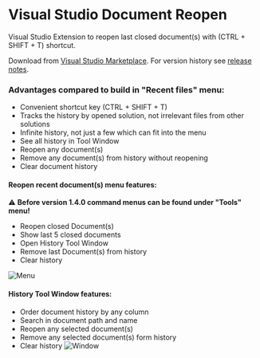 # Visual Studio Document Reopen
Visual Studio Extension to reopen last closed document(s) with (CTRL + SHIFT + T) shortcut.

Download from [Visual Studio Marketplace](https://marketplace.visualstudio.com/items?itemName=major.VSDocumentReopen).
For version history see [release notes](https://github.com/majorimi/vs-reopen/blob/master/ReleaseNotes.md).

### Advantages compared to build in "Recent files" menu:
- Convenient shortcut key (CTRL + SHIFT + T)
- Tracks the history by opened solution, not irrelevant files from other solutions
- Infinite history, not just a few which can fit into the menu
- See all history in Tool Window
- Reopen any document(s)
- Remove any document(s) from history without reopening
- Clear document history

#### Reopen recent document(s) menu features:
:warning: **Before version 1.4.0 command menus can be found under "Tools" menu!**

- Reopen closed Document(s)
- Show last 5 closed documents
- Open History Tool Window
- Remove last Document(s) from history
- Clear history

![Menu](https://raw.githubusercontent.com/majorimi/vs-reopen/master/VSDocumentReopen/VSDocumentReopen/Resources/VsToolsMenu.png "Document history menu")

#### History Tool Window features:

- Order document history by any column
- Search in document path and name
- Reopen any selected document(s)
- Remove any selected document(s) form history
- Clear history
![Window](https://raw.githubusercontent.com/majorimi/vs-reopen/master/VSDocumentReopen/VSDocumentReopen/Resources/VsToolsWindow.png "Document history Tool Window")
